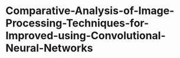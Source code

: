 # Comparative-Analysis-of-Image-Processing-Techniques-for-Improved-using-Convolutional-Neural-Networks